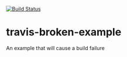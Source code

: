 [![Build Status](https://travis-ci.org/stevenlius/travis-broken-example.svg?branch=master)](https://travis-ci.org/stevenlius/travis-broken-example.svg?branch=master)

# travis-broken-example

An example that will cause a build failure
